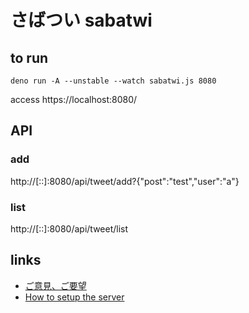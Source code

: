 # さばつい sabatwi

## to run

```
deno run -A --unstable --watch sabatwi.js 8080
```
access https://localhost:8080/

## API

### add

http://[::]:8080/api/tweet/add?{"post":"test","user":"a"}

### list

http://[::]:8080/api/tweet/list

## links

- [ご意見、ご要望](../../issues)
- [How to setup the server](README-server.md)
